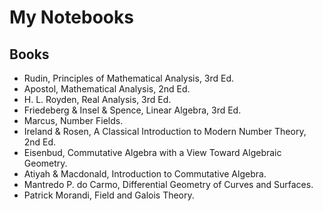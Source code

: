 # My Notebooks

## Books
- Rudin, Principles of Mathematical Analysis, 3rd Ed.
- Apostol, Mathematical Analysis, 2nd Ed.
- H. L. Royden, Real Analysis, 3rd Ed.
- Friedeberg & Insel & Spence, Linear Algebra, 3rd Ed.
- Marcus, Number Fields.
- Ireland & Rosen, A Classical Introduction to Modern Number Theory, 2nd Ed.
- Eisenbud, Commutative Algebra with a View Toward Algebraic Geometry.
- Atiyah & Macdonald, Introduction to Commutative Algebra.
- Mantredo P. do Carmo, Differential Geometry of Curves and Surfaces.
- Patrick Morandi, Field and Galois Theory.
